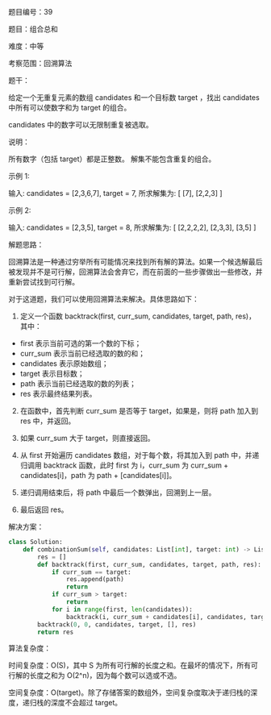 题目编号：39

题目：组合总和

难度：中等

考察范围：回溯算法

题干：

给定一个无重复元素的数组 candidates 和一个目标数 target ，找出 candidates 中所有可以使数字和为 target 的组合。

candidates 中的数字可以无限制重复被选取。

说明：

所有数字（包括 target）都是正整数。
解集不能包含重复的组合。 

示例 1:

输入: candidates = [2,3,6,7], target = 7,
所求解集为:
[
  [7],
  [2,2,3]
]

示例 2:

输入: candidates = [2,3,5], target = 8,
所求解集为:
[
  [2,2,2,2],
  [2,3,3],
  [3,5]
]

解题思路：

回溯算法是一种通过穷举所有可能情况来找到所有解的算法。如果一个候选解最后被发现并不是可行解，回溯算法会舍弃它，而在前面的一些步骤做出一些修改，并重新尝试找到可行解。

对于这道题，我们可以使用回溯算法来解决。具体思路如下：

1. 定义一个函数 backtrack(first, curr_sum, candidates, target, path, res)，其中：

- first 表示当前可选的第一个数的下标；
- curr_sum 表示当前已经选取的数的和；
- candidates 表示原始数组；
- target 表示目标数；
- path 表示当前已经选取的数的列表；
- res 表示最终结果列表。

2. 在函数中，首先判断 curr_sum 是否等于 target，如果是，则将 path 加入到 res 中，并返回。

3. 如果 curr_sum 大于 target，则直接返回。

4. 从 first 开始遍历 candidates 数组，对于每个数，将其加入到 path 中，并递归调用 backtrack 函数，此时 first 为 i，curr_sum 为 curr_sum + candidates[i]，path 为 path + [candidates[i]]。

5. 递归调用结束后，将 path 中最后一个数弹出，回溯到上一层。

6. 最后返回 res。

解决方案：

```python
class Solution:
    def combinationSum(self, candidates: List[int], target: int) -> List[List[int]]:
        res = []
        def backtrack(first, curr_sum, candidates, target, path, res):
            if curr_sum == target:
                res.append(path)
                return
            if curr_sum > target:
                return
            for i in range(first, len(candidates)):
                backtrack(i, curr_sum + candidates[i], candidates, target, path + [candidates[i]], res)
        backtrack(0, 0, candidates, target, [], res)
        return res
```

算法复杂度：

时间复杂度：O(S)，其中 S 为所有可行解的长度之和。在最坏的情况下，所有可行解的长度之和为 O(2^n)，因为每个数可以选或不选。

空间复杂度：O(target)。除了存储答案的数组外，空间复杂度取决于递归栈的深度，递归栈的深度不会超过 target。